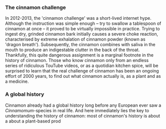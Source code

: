 <param ve-config
	title="Cinnamon: two thousand years of botanical disambiguation"
	banner="https://github.com/JSTOR-Labs/plant-humanities/raw/master/images/cinnamon_banner_image.jpg"
	layout="vtl"
	num-maps="0"
	num-images="0"
	num-specimens="0"
	num-primary-sources="0"
	author="Wouter Klein">

### The cinnamon challenge

In 2012-2013, the 'cinnamon challenge' was a short-lived internet hype. Although the instruction was simple enough – try to swallow a tablespoon of cinnamon at once – it proved to be virtually impossible in practice. Trying to ingest dry, grinded cinnamon bark initially causes a severe choke reaction, characterised by extreme exhalation of cinnamon powder (known as 'dragon breath'). Subsequently, the cinnamon combines with saliva in the mouth to produce an indigestable clutter in the back of the throat. Thankfully, this <span url="https://doi.org/10.1542/peds.2012-3418">quite dangerous assignment</span> is a marginal footnote in the history of cinnamon. Those who know cinnamon only from an endless series of ridiculous TouTube videos, or as a quotidian kitchen spice, will be surprised to learn that the real challenge of cinnamon has been an ongoing effort of 2000 years, to find out what cinnamon actually is, as a plant and as a medicine.

### A global history
Cinnamon already had a global history long before any European ever saw a _Cinnamomum_-species in real life. And here immediately lies the key to understanding the history of cinnamon: most of cinnamon's history is about a about a plant-based prod


<!--stackedit_data:
eyJoaXN0b3J5IjpbMTYyMzM3OTMxOCwtNzc2NTgwNDIzLDc4NT
c5MzQ0MiwxNzMwMjExNDU2LDcxNzczMDY4MywtMzU3NzA5MjAx
LDE3NjE5MTg3MjUsLTEyMjQ4MTc0NDQsLTEwNjU0OTM3MzQsND
gyNjI3NzI4LDIwODkzMzc1NDgsLTc5MDI0NDM1MV19
-->